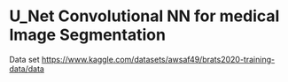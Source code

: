 # U_Net Convolutional NN for medical Image Segmentation

Data set https://www.kaggle.com/datasets/awsaf49/brats2020-training-data/data

